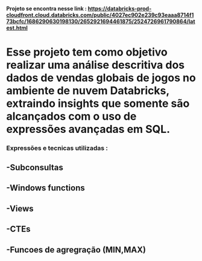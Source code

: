 #### Projeto se encontra nesse link : https://databricks-prod-cloudfront.cloud.databricks.com/public/4027ec902e239c93eaaa8714f173bcfc/1686290630198130/2652921694461875/2524726961790864/latest.html


# Esse projeto tem como objetivo realizar uma análise descritiva dos dados de vendas globais de jogos no ambiente de nuvem Databricks, extraindo insights que somente são alcançados com o uso de expressões avançadas em SQL.

  ### Expressões  e tecnicas utilizadas :
## -Subconsultas
## -Windows functions
## -Views
## -CTEs
## -Funcoes de agregração (MIN,MAX)
